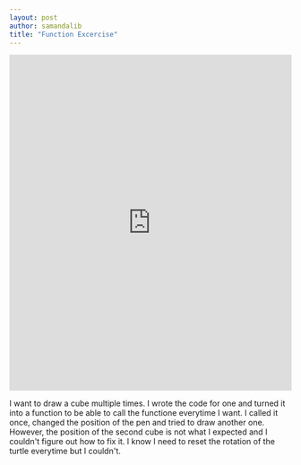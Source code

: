 ```yaml
---
layout: post
author: samandalib
title: "Function Excercise"
---
```

<iframe src="https://trinket.io/embed/python/67e8d54dc3" width="100%" height="600" frameborder="0" marginwidth="0" marginheight="0" allowfullscreen></iframe>

I want to draw a cube multiple times. I wrote the code for one and turned it into a function to be able to call the functione everytime I want. I called it once, changed the position of 
the pen and tried to draw another one. However, the position of the second cube is not what I expected and I couldn't figure out how to fix it. I know I need to reset the rotation of the 
turtle everytime but I couldn't.
